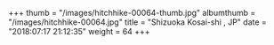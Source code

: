 +++
thumb = "/images/hitchhike-00064-thumb.jpg"
albumthumb = "/images/hitchhike-00064.jpg"
title = "Shizuoka Kosai-shi , JP"
date = "2018:07:17 21:12:35"
weight = 64
+++
